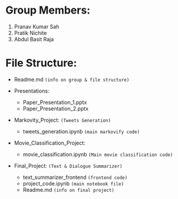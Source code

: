 # Group Members:
1. Pranav Kumar Sah
2. Pratik Nichite
3. Abdul Basit Raja

# File Structure:
- Readme.md `(info on group & file structure)`

- Presentations:
    - Paper_Presentation_1.pptx
    - Paper_Presentation_2.pptx


- Markovity_Project: `(Tweets Generation)`
    - tweets_generation.ipynb `(main markovify code)`


- Movie_Classification_Project:
    - movie_classification.ipynb `(Main movie classification code)`
    

- Final_Project: `(Text & Dialogue Summarizer)`
    - text_summarizer_frontend `(frontend code)`
    - project_code.ipynb `(main notebook file)`
    - Readme.md `(info on final project)`